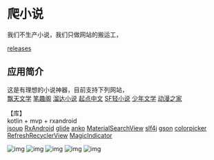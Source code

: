 # 爬小说
我们不生产小说，我们只做网站的搬运工，

[releases](https://github.com/AoEiuV020/PaNovel/releases)

## 应用简介
这是有理想的小说神器，目前支持下列网站，  
[飘天文学](http://www.piaotian.com/)
[笔趣阁](http://www.biqubao.com/)
[溜达小说](http://www.liudatxt.com/)
[起点中文](https://www.qidian.com/)
[SF轻小说](http://book.sfacg.com/)
[少年文学](https://www.snwx8.com/)
[动漫之家](http://q.dmzj.com)

【库】  
kotlin + mvp + rxandroid  
[jsoup](https://github.com/jhy/jsoup)
[RxAndroid](https://github.com/ReactiveX/RxAndroid)
[glide](https://github.com/bumptech/glide)
[anko](https://github.com/Kotlin/anko)
[MaterialSearchView](https://github.com/MiguelCatalan/MaterialSearchView)
[slf4j](https://github.com/qos-ch/slf4j)
[gson](https://github.com/google/gson)
[colorpicker](https://github.com/QuadFlask/colorpicker)
[RefreshRecyclerView](https://github.com/llxdaxia/RecyclerView)
[MagicIndicator](https://github.com/hackware1993/MagicIndicator)

![img](screenshots/bookshelf.jpg)
![img](screenshots/genre.jpg)
![img](screenshots/list.jpg)
![img](screenshots/detail.jpg)
![img](screenshots/text.jpg)
